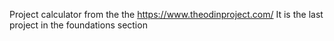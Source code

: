 Project calculator from the the https://www.theodinproject.com/
It is the last project in the foundations section
